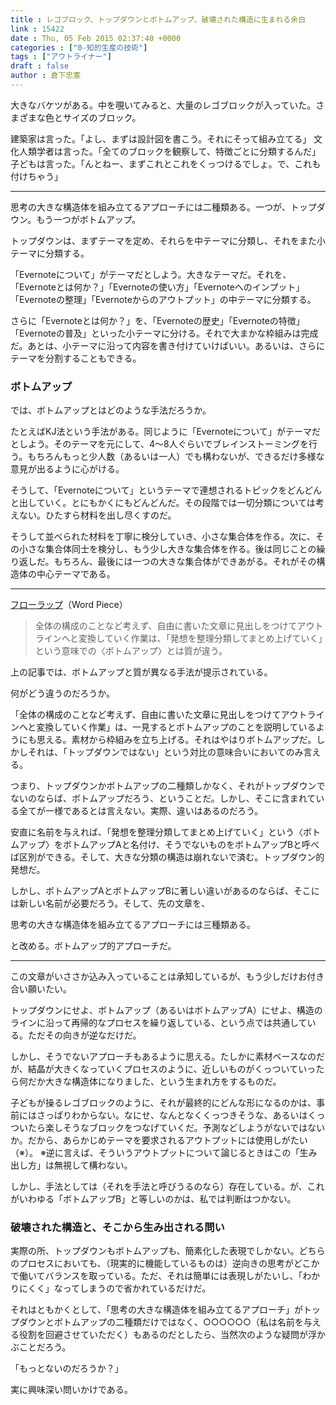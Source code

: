 ```yaml
---
title : レゴブロック、トップダウンとボトムアップ、破壊された構造に生まれる余白
link : 15422
date : Thu, 05 Feb 2015 02:37:40 +0000
categories : ["0-知的生産の技術"]
tags : ["アウトライナー"]
draft : false
author : 倉下忠憲
---
```


大きなバケツがある。中を覗いてみると、大量のレゴブロックが入っていた。さまざまな色とサイズのブロック。

建築家は言った。「よし、まずは設計図を書こう。それにそって組み立てる」
文化人類学者は言った。「全てのブロックを観察して、特徴ごとに分類するんだ」
子どもは言った。「んとねー、まずこれとこれをくっつけるでしょ。で、これも付けちゃう」

<hr />

思考の大きな構造体を組み立てるアプローチには二種類ある。一つが、トップダウン。もう一つがボトムアップ。

トップダウンは、まずテーマを定め、それらを中テーマに分類し、それをまた小テーマに分類する。

「Evernoteについて」がテーマだとしよう。大きなテーマだ。それを、「Evernoteとは何か？」「Evernoteの使い方」「Evernoteへのインプット」「Evernoteの整理」「Evernoteからのアウトプット」の中テーマに分類する。

さらに「Evernoteとは何か？」を、「Evernoteの歴史」「Evernoteの特徴」「Evernoteの普及」といった小テーマに分ける。それで大まかな枠組みは完成だ。あとは、小テーマに沿って内容を書き付けていけばいい。あるいは、さらにテーマを分割することもできる。

<H3>ボトムアップ</H3>

では、ボトムアップとはどのような手法だろうか。

たとえばKJ法という手法がある。同じように「Evernoteについて」がテーマだとしよう。そのテーマを元にして、4〜8人ぐらいでブレインストーミングを行う。もちろんもっと少人数（あるいは一人）でも構わないが、できるだけ多様な意見が出るように心がける。

そうして、「Evernoteについて」というテーマで連想されるトピックをどんどんと出していく。とにもかくにもどんどんだ。その段階では一切分類については考えない。ひたすら材料を出し尽くすのだ。

そうして並べられた材料を丁寧に検分していき、小さな集合体を作る。次に、その小さな集合体同士を検分し、もう少し大きな集合体を作る。後は同じことの繰り返しだ。もちろん、最後には一つの大きな集合体ができあがる。それがその構造体の中心テーマである。

<hr />

<a href="http://takpluspluslog.blog.so-net.ne.jp/2015-02-02" target="_blank">フローラップ</a>（Word Piece）

<blockquote>全体の構成のことなど考えず、自由に書いた文章に見出しをつけてアウトラインへと変換していく作業は、「発想を整理分類してまとめ上げていく」という意味での〈ボトムアップ〉とは質が違う。
</blockquote>

上の記事では、ボトムアップと質が異なる手法が提示されている。

何がどう違うのだろうか。

「全体の構成のことなど考えず、自由に書いた文章に見出しをつけてアウトラインへと変換していく作業」は、一見するとボトムアップのことを説明しているようにも思える。素材から枠組みを立ち上げる。それはやはりボトムアップだ。しかしそれは、「トップダウンではない」という対比の意味合いにおいてのみ言える。

つまり、トップダウンかボトムアップの二種類しかなく、それがトップダウンでないのならば、ボトムアップだろう、ということだ。しかし、そこに含まれている全てが一様であるとは言えない。実際、違いはあるのだろう。

安直に名前を与えれば、「発想を整理分類してまとめ上げていく」という〈ボトムアップ〉をボトムアップAと名付け、そうでないものをボトムアップBと呼べば区別ができる。そして、大きな分類の構造は崩れないで済む。トップダウン的発想だ。

しかし、ボトムアップAとボトムアップBに著しい違いがあるのならば、そこには新しい名前が必要だろう。そして、先の文章を、

思考の大きな構造体を組み立てるアプローチには三種類ある。

と改める。ボトムアップ的アプローチだ。

<hr />

この文章がいささか込み入っていることは承知しているが、もう少しだけお付き合い願いたい。

トップダウンにせよ、ボトムアップ（あるいはボトムアップA）にせよ、構造のラインに沿って再帰的なプロセスを繰り返している、という点では共通している。ただその向きが逆なだけだ。

しかし、そうでないアプローチもあるように思える。たしかに素材ベースなのだが、結晶が大きくなっていくプロセスのように、近しいものがくっついていったら何だか大きな構造体になりました、という生まれ方をするものだ。

子どもが操るレゴブロックのように、それが最終的にどんな形になるのかは、事前にはさっぱりわからない。なにせ、なんとなくくっつきそうな、あるいはくっついたら楽しそうなブロックをつなげていくだ。予測などしようがないではないか。だから、あらかじめテーマを要求されるアウトプットには使用しがたい（※）。
※逆に言えば、そういうアウトプットについて論じるときはこの「生み出し方」は無視して構わない。

しかし、手法としては（それを手法と呼びうるのなら）存在している。が、これがいわゆる「ボトムアップB」と等しいのかは、私では判断はつかない。

<H3>破壊された構造と、そこから生み出される問い</H3>

実際の所、トップダウンもボトムアップも、簡素化した表現でしかない。どちらのプロセスにおいても、（現実的に機能しているものは）逆向きの思考がどこかで働いてバランスを取っている。ただ、それは簡単には表現しがたいし、「わかりにくく」なってしまうので省かれているだけだ。

それはともかくとして、「思考の大きな構造体を組み立てるアプローチ」がトップダウンとボトムアップの二種類だけではなく、○○○○○○（私は名前を与える役割を回避させていただく）もあるのだとしたら、当然次のような疑問が浮かぶことだろう。

「もっとないのだろうか？」

実に興味深い問いかけである。
